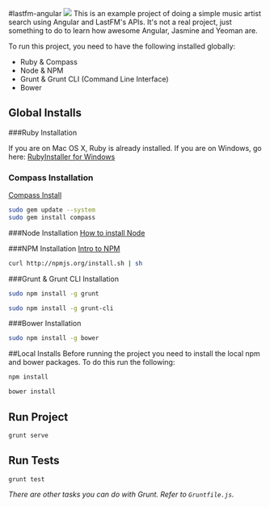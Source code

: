 #lastfm-angular
![](http://i.imgur.com/2yojf1l.jpg)
This is an example project of doing a simple music artist search using Angular and
LastFM's APIs. It's not a real project, just something to do to learn
how awesome Angular, Jasmine and Yeoman are. 

To run this project, you need to have the following installed globally:

* Ruby & Compass
* Node & NPM
* Grunt & Grunt CLI (Command Line Interface)
* Bower

## Global Installs

###Ruby Installation

If you are on Mac OS X, Ruby is already installed. If you are on Windows, go here:
[RubyInstaller for Windows](http://rubyinstaller.org/)

### Compass Installation
[Compass Install](http://compass-style.org/install/)
```bash
sudo gem update --system
sudo gem install compass
```
###Node Installation
[How to install Node](http://howtonode.org/how-to-install-nodejs)

###NPM Installation
[Intro to NPM](http://howtonode.org/introduction-to-npm)
```bash
curl http://npmjs.org/install.sh | sh
```
###Grunt & Grunt CLI Installation
```bash
sudo npm install -g grunt
```
```bash
sudo npm install -g grunt-cli
```

###Bower Installation
```bash
sudo npm install -g bower
```

##Local Installs
Before running the project you need to install the local npm and bower packages.
To do this run the following:
```bash
npm install
```
```bash
bower install
```

## Run Project
```bash
grunt serve
```

## Run Tests
```bash
grunt test
```

*There are other tasks you can do with Grunt. Refer to `Gruntfile.js`.*
